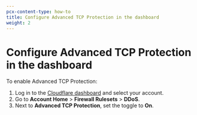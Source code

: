 ```yaml
---
pcx-content-type: how-to
title: Configure Advanced TCP Protection in the dashboard
weight: 2
---
```


# Configure Advanced TCP Protection in the dashboard

To enable Advanced TCP Protection:

1. Log in to the [Cloudflare dashboard](https://dash.cloudflare.com) and select your account.
1. Go to **Account Home** > **Firewall Rulesets** > **DDoS**.
1. Next to **Advanced TCP Protection**, set the toggle to **On**.
